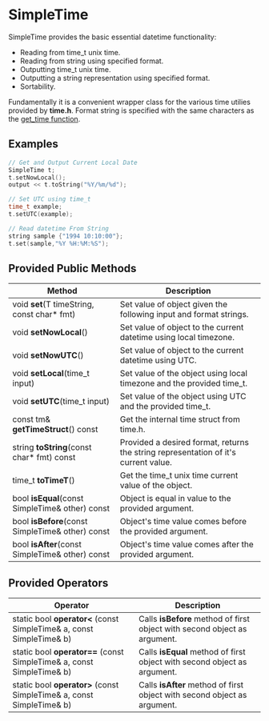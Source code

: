# SimpleTime
SimpleTime provides the basic essential datetime functionality:
- Reading from time_t unix time.
- Reading from string using specified format.
- Outputting time_t unix time.
- Outputting a string representation using specified format.
- Sortability.

Fundamentally it is a convenient wrapper class for the various time utilies provided by **time.h**. Format string is specified with the same characters as the [get_time function](https://en.cppreference.com/w/cpp/io/manip/get_time).

## Examples
``` c++
// Get and Output Current Local Date
SimpleTime t;
t.setNowLocal();
output << t.toString("%Y/%m/%d");

// Set UTC using time_t
time_t example;
t.setUTC(example);

// Read datetime From String
string sample {"1994 10:10:00"};
t.set(sample,"%Y %H:%M:%S");

```

## Provided Public Methods
| Method | Description |
|------------|-------------|
| void **set**(T timeString, const char* fmt) | Set value of object given the following input and format strings.|
| void **setNowLocal**() | Set value of object to the current datetime using local timezone.|
| void **setNowUTC**() | Set value of object to the current datetime using UTC.|
| void **setLocal**(time_t input) | Set value of the object using local timezone and the provided time_t.|
| void **setUTC**(time_t input) | Set value of the object using UTC and the provided time_t.|
| const tm& **getTimeStruct**() const | Get the internal time struct from time.h.|
| string **toString**(const char* fmt) const | Provided a desired format, returns the string representation of it's current value.|
| time_t **toTimeT**() | Get the time_t unix time current value of the object.|
| bool **isEqual**(const SimpleTime& other) const | Object is equal in value to the provided argument.|
| bool **isBefore**(const SimpleTime& other) const | Object's time value comes before the provided argument.|
| bool **isAfter**(const SimpleTime& other) const | Object's time value comes after the provided argument.|

## Provided Operators
| Operator | Description |
|----------|-------------|
| static bool **operator<** (const SimpleTime& a, const SimpleTime& b)  | Calls **isBefore** method of first object with second object as argument.|
| static bool **operator==** (const SimpleTime& a, const SimpleTime& b) | Calls **isEqual** method of first object with second object as argument.|
| static bool **operator>** (const SimpleTime& a, const SimpleTime& b)  | Calls **isAfter** method of first object with second object as argument.|


